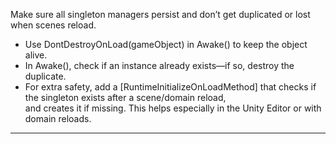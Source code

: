Make sure all singleton managers persist and don’t get duplicated or lost when scenes reload.
- Use DontDestroyOnLoad(gameObject) in Awake() to keep the object alive.
- In Awake(), check if an instance already exists—if so, destroy the duplicate.
- For extra safety, add a [RuntimeInitializeOnLoadMethod] that checks if the singleton exists after a scene/domain reload, and creates it if missing. This helps especially in the Unity Editor or with domain reloads.
---